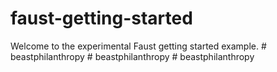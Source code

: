 # faust-getting-started

Welcome to the experimental Faust getting started example.
#   b e a s t p h i l a n t h r o p y  
 # beastphilanthropy
#   b e a s t p h i l a n t h r o p y  
 